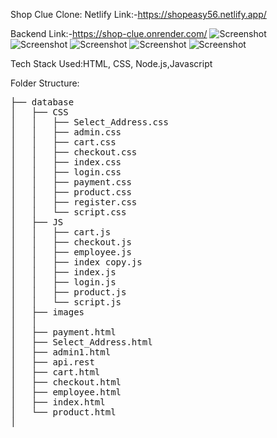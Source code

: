 
Shop Clue Clone:
Netlify Link:-https://shopeasy56.netlify.app/

Backend Link:-https://shop-clue.onrender.com/
![Screenshot](https://github.com/Halderpritam123/Project-sss/blob/main/shopClue1.png)
![Screenshot](https://github.com/Halderpritam123/Project-sss/blob/main/shopClue2.png)
![Screenshot](https://github.com/Halderpritam123/Project-sss/blob/main/shopClue3.png)
![Screenshot](https://github.com/Halderpritam123/Project-sss/blob/main/shopClue4.png)
![Screenshot](https://github.com/Halderpritam123/Project-sss/blob/main/shopClue5.png)

Tech Stack Used:HTML, CSS, Node.js,Javascript

Folder Structure:
<pre>
├── database
│   ├── CSS
│   │   ├── Select_Address.css
│   │   ├── admin.css
│   │   ├── cart.css
│   │   ├── checkout.css
│   │   ├── index.css
│   │   ├── login.css
│   │   ├── payment.css
│   │   ├── product.css
│   │   ├── register.css
│   │   └── script.css
│   ├── JS
│   │   ├── cart.js
│   │   ├── checkout.js
│   │   ├── employee.js
│   │   ├── index copy.js
│   │   ├── index.js
│   │   ├── login.js
│   │   ├── product.js
│   │   └── script.js
│   ├── images
│   │
│   ├── payment.html
│   ├── Select_Address.html
│   ├── admin1.html
│   ├── api.rest
│   ├── cart.html
│   ├── checkout.html
│   ├── employee.html
│   ├── index.html
│   └── product.html
│
</pre>
